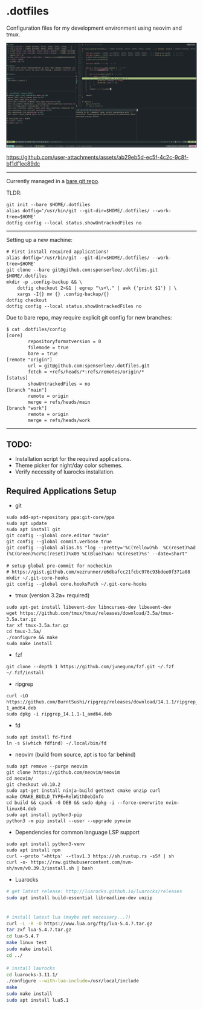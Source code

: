 # .dotfiles

Configuration files for my development environment using neovim and tmux.

![nvim DAP debugging](./.config/dotshowcase/new_preview_01.png?raw=true "Preview nvim DAP")

https://github.com/user-attachments/assets/ab29eb5d-ec5f-4c2c-9c8f-bf1df1ec89dc

---

Currently managed in a [bare git repo](https://www.atlassian.com/git/tutorials/dotfiles).

TLDR:

    git init --bare $HOME/.dotfiles
    alias dotfig='/usr/bin/git --git-dir=$HOME/.dotfiles/ --work-tree=$HOME'
    dotfig config --local status.showUntrackedFiles no

---

Setting up a new machine:

    # First install required applications!
    alias dotfig='/usr/bin/git --git-dir=$HOME/.dotfiles/ --work-tree=$HOME'
    git clone --bare git@github.com:spenserlee/.dotfiles.git $HOME/.dotfiles
    mkdir -p .config-backup && \
        dotfig checkout 2>&1 | egrep "\s+\." | awk {'print $1'} | \
        xargs -I{} mv {} .config-backup/{}
    dotfig checkout
    dotfig config --local status.showUntrackedFiles no

Due to bare repo, may require explicit git config for new branches:

    $ cat .dotfiles/config
    [core]
            repositoryformatversion = 0
            filemode = true
            bare = true
    [remote "origin"]
            url = git@github.com:spenserlee/.dotfiles.git
            fetch = +refs/heads/*:refs/remotes/origin/*
    [status]
            showUntrackedFiles = no
    [branch "main"]
            remote = origin
            merge = refs/heads/main
    [branch "work"]
            remote = origin
            merge = refs/heads/work

---

## TODO:

* Installation script for the required applications.
* Theme picker for night/day color schemes.
* Verify necessity of luarocks installation.


## Required Applications Setup

* git
```
sudo add-apt-repository ppa:git-core/ppa
sudo apt update
sudo apt install git
git config --global core.editor "nvim"
git config --global commit.verbose true
git config --global alias.hs "log --pretty='%C(Yellow)%h  %C(reset)%ad (%C(Green)%cr%C(reset))%x09 %C(Blue)%an: %C(reset)%s' --date=short"

# setup global pre-commit for nocheckin
# https://gist.github.com/xezrunner/e6dbafcc21fcbc976c93bdee0f371a08
mkdir ~/.git-core-hooks
git config --global core.hooksPath ~/.git-core-hooks
```
* tmux (version 3.2a+ required)
```
sudo apt-get install libevent-dev libncurses-dev libevent-dev
wget https://github.com/tmux/tmux/releases/download/3.5a/tmux-3.5a.tar.gz
tar xf tmux-3.5a.tar.gz
cd tmux-3.5a/
./configure && make
sudo make install
```
* fzf
```
git clone --depth 1 https://github.com/junegunn/fzf.git ~/.fzf
~/.fzf/install
```
* ripgrep
```
curl -LO https://github.com/BurntSushi/ripgrep/releases/download/14.1.1/ripgrep_14.1.1-1_amd64.deb
sudo dpkg -i ripgrep_14.1.1-1_amd64.deb
```
* fd
```
sudo apt install fd-find
ln -s $(which fdfind) ~/.local/bin/fd
```
* neovim (build from source, apt is too far behind)
```
sudo apt remove --purge neovim
git clone https://github.com/neovim/neovim
cd neovim/
git checkout v0.10.2
sudo apt-get install ninja-build gettext cmake unzip curl
make CMAKE_BUILD_TYPE=RelWithDebInfo
cd build && cpack -G DEB && sudo dpkg -i --force-overwrite nvim-linux64.deb
sudo apt install python3-pip
python3 -m pip install --user --upgrade pynvim
```
* Dependencies for common language LSP support
```
sudo apt install python3-venv
sudo apt install npm
curl --proto '=https' --tlsv1.3 https://sh.rustup.rs -sSf | sh
curl -o- https://raw.githubusercontent.com/nvm-sh/nvm/v0.39.3/install.sh | bash
```
* Luarocks
```bash
# get latest release: http://luarocks.github.io/luarocks/releases
sudo apt install build-essential libreadline-dev unzip


# install latest lua (maybe not necessary...?)
curl -L -R -O https://www.lua.org/ftp/lua-5.4.7.tar.gz
tar zxf lua-5.4.7.tar.gz
cd lua-5.4.7
make linux test
sudo make install
cd ../

# install laurocks
cd luarocks-3.11.1/
./configure --with-lua-include=/usr/local/include
make
sudo make install
sudo apt install lua5.1
```
